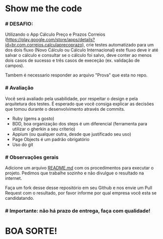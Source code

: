 # Show me the code

### # DESAFIO:

Utilizando o App Cálculo Preço e Prazos Correios (https://play.google.com/store/apps/details?id=br.com.correios.calculaprecoprazo), crie testes automatizado para um dos dois fluxo (Novo Cálculo ou Cálculo Internacional) este fluxo deve ir até salvar o cálculo e consultar se o cálculo foi salvo, deve conter ao menos dois casos de sucesso e três casos de execeção (ex. validação de campos).

Tambem é necessario responder ao arquivo "Prova" que esta no repo.

### # Avaliação

Você será avaliado pela usabilidade, por respeitar o design e pela arquitetura dos testes. É esperado que você consiga explicar as decisões que tomou durante o desenvolvimento através de commits.

* Ruby (gems a gosto)
* BDD, boa organização dos steps é um diferencial (ferramenta para utilizar o gherkin a seu criterio)
* Appium (ou qualquer outra, desde que justificado seu uso)
* Page Objects é um padrão obrigatório
* Uso do git

### # Observações gerais

Adicione um arquivo [README.md](http://README.md) com os procedimentos para executar o projeto.
Pedimos que trabalhe sozinho e não divulgue o resultado na internet.

Faça um fork desse desse repositório em seu Github e nos envie um Pull Request com o resultado, por favor informe por qual empresa você esta se candidatando.

### # Importante: não há prazo de entrega, faça com qualidade!

# BOA SORTE!
